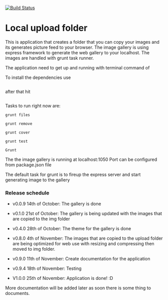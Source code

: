 [![Build Status](https://travis-ci.org/onnia/Local-upload-folder.svg?branch=master)](https://travis-ci.org/onnia/Local-upload-folder)

Local upload folder
===================

This is application that creates a folder that you can copy your images and its generates picture feed to your browser. 
The image gallery is using express framework to generate the web gallery to your localhost.
The images are handled with grunt task runner.

The application need to get up and running with terminal command of 

To install the dependencies use

```npm install
```
after that hit

```npm start
```

Tasks to run right now are: 
```
grunt files

grunt remove

grunt cover

grunt test

Grunt

```

The the image gallery is running at localhost:1050
Port can be configured from package.json file 

The default task for grunt is to fireup the express server and start generating image to the gallery




### Release schedule

* v0.0.9 14th of October: The  gallery is done 
 
* v0.1.0 21st of October: The gallery is being updated with the images that are copied to the img folder

* v0.4.0 28th of October: The theme for the gallery is done

* v0.8.0 4th of November: The images that are copied to the upload folder are being optimized for web use with resizing and compressing then moved to img folder. 

* v0.9.0 11th of November: Create documentation for the application

* v0.9.4 18th of November: Testing

* V1.0.0 25th of November: Application is done! :D


More documentation will be added later as soon there is some thing to documents.